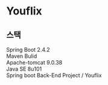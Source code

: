 # Youflix
## 스택
Spring Boot 2.4.2   
Maven Bulid   
Apache-tomcat 9.0.38  
Java SE 8u101  
Spring boot Back-End Project / Youflix

